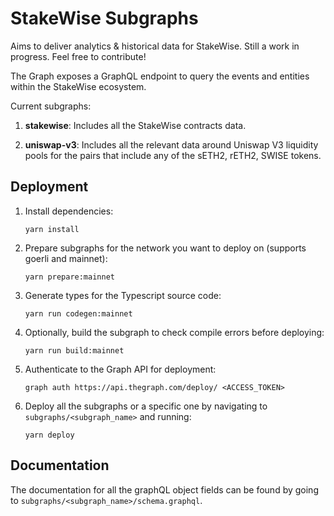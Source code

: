 # StakeWise Subgraphs

Aims to deliver analytics & historical data for StakeWise. Still a work in progress. Feel free to contribute!

The Graph exposes a GraphQL endpoint to query the events and entities within the StakeWise ecosystem.

Current subgraphs:

1. **stakewise**: Includes all the StakeWise contracts data.

2. **uniswap-v3**: Includes all the relevant data around Uniswap V3 liquidity pools for the pairs that include any of the sETH2, rETH2, SWISE tokens.

## Deployment

1. Install dependencies:

   ```shell script
   yarn install
   ```

2. Prepare subgraphs for the network you want to deploy on (supports goerli and mainnet):

   ```shell script
   yarn prepare:mainnet
   ```

3. Generate types for the Typescript source code:

    ```shell script
    yarn run codegen:mainnet
    ```

4. Optionally, build the subgraph to check compile errors before deploying:

    ```shell script
    yarn run build:mainnet
    ```

5. Authenticate to the Graph API for deployment:
    ```shell script
    graph auth https://api.thegraph.com/deploy/ <ACCESS_TOKEN> 
    ```

6. Deploy all the subgraphs or a specific one by navigating to `subgraphs/<subgraph_name>` and running:
    ```shell script
    yarn deploy
    ```

## Documentation

The documentation for all the graphQL object fields can be found by going to `subgraphs/<subgraph_name>/schema.graphql`.
